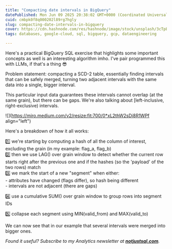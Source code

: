 ```yaml
---
title: "Compacting date intervals in BigQuery"
datePublished: Mon Jun 09 2025 20:38:02 GMT+0000 (Coordinated Universal Time)
cuid: cmbpk0f8q000202l89rg7hgly
slug: compacting-date-intervals-in-bigquery
cover: https://cdn.hashnode.com/res/hashnode/image/stock/unsplash/3cTpEK08lwg/upload/a0447ed619c674a9ef0250a0242bdc10.jpeg
tags: databases, google-cloud, sql, bigquery, gcp, dataengineering

---
```


Here's a practical BigQuery SQL exercise that highlights some important concepts as well is an interesting algorithm imho. I've pair programmed this with LLMs, if that's a thing 😎

Problem statement: compacting a SCD-2 table, essentially finding intervals that can be safely merged, turning two adjacent intervals with the same data into a single, bigger interval.

This particular input data guarantees these intervals cannot overlap (at the same grain), but there can be gaps. We're also talking about \[left-inclusive, right-exclusive) intervals.

![](https://miro.medium.com/v2/resize:fit:700/0*xL2thW2sDi8R1WPf align="left")

Here's a breakdown of how it all works:

1️⃣ we're starting by computing a hash of all the column of interest, excluding the grain (in my example: flag\_a, flag\_b)  
2️⃣ then we use LAG() over grain window to detect whether the current row starts right after the previous one and if the hashes (so the 'payload' of the two rows) match  
3️⃣ we mark the start of a new "segment" when either:  
\- attributes have changed (flags differ), so hash being different  
\- intervals are not adjacent (there are gaps)

4️⃣ use a cumulative SUM() over grain window to group rows into segment IDs

5️⃣ collapse each segment using MIN(valid\_from) and MAX(valid\_to)

We can now see that in our example that several intervals were merged into bigger ones.

*Found it useful? Subscribe to my Analytics newsletter at* [***notjustsql.com***](https://notjustsql.com/)*.*